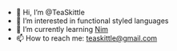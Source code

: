 - 👋 Hi, I’m @TeaSkittle
- 👀 I’m interested in functional styled languages
- 🌱 I’m currently learning [Nim](https://nim-lang.org/)
- 📫 How to reach me: teaskittle@gmail.com

<!---
TeaSkittle/TeaSkittle is a ✨ special ✨ repository because its `README.md` (this file) appears on your GitHub profile.
You can click the Preview link to take a look at your changes.
--->
